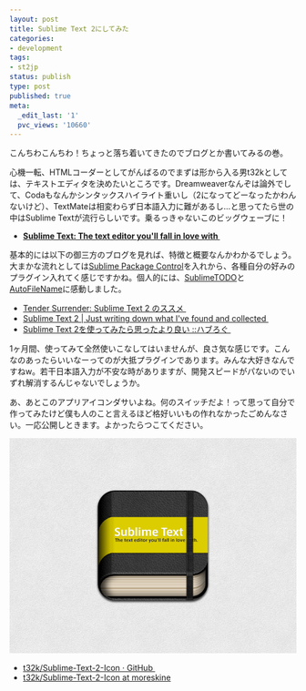 ```yaml
---
layout: post
title: Sublime Text 2にしてみた
categories:
- development
tags:
- st2jp
status: publish
type: post
published: true
meta:
  _edit_last: '1'
  pvc_views: '10660'
---
```

こんちわこんちわ！ちょっと落ち着いてきたのでブログとか書いてみるの巻。

心機一転、HTMLコーダーとしてがんばるのでまずは形から入る男t32kとしては、テキストエディタを決めたいところです。Dreamweaverなんぞは論外でして、Codaもなんかシンタックスハイライト重いし（2になってどーなったかわんないけど）、TextMateは相変わらず日本語入力に難があるし…と思ってたら世の中はSublime Textが流行らしいです。乗るっきゃないこのビッグウェーブに！
<ul>
	<li><strong><a href="http://www.sublimetext.com/">Sublime Text: The text editor you'll fall in love with </a></strong></li>
</ul>
<div><!--more--></div>
<div>基本的には以下の御三方のブログを見れば、特徴と概要なんかわかるでしょう。大まかな流れとしては<a href="http://wbond.net/sublime_packages/package_control" target="_blank">Sublime Package Control</a>を入れから、各種自分の好みのプラグイン入れてく感じですかね。個人的には、<a href="https://github.com/robcowie/SublimeTODO">SublimeTODO</a>と<a href="https://github.com/BoundInCode/AutoFileName">AutoFileName</a>に感動しました。</div>
<div>
<ul>
	<li><a href="http://blog.agektmr.com/2012/05/sublime-text-2.html">Tender Surrender: Sublime Text 2 のススメ </a></li>
	<li><a href="http://publicdraft.studiomohawk.com/research/2012/04/14/01-02-sublimetext2/">Sublime Text 2 | Just writing down what I've found and collected </a></li>
	<li><a href="http://havelog.ayumusato.com/computer/software/e491-sublime_text_2.html">Sublime Text 2を使ってみたら思ったより良い ::ハブろぐ </a></li>
</ul>
</div>
1ヶ月間、使ってみて全然使いこなしてはいませんが、良さ気な感じです。こんなのあったらいいなーってのが大抵プラグインであります。みんな大好きなんですねw。若干日本語入力が不安な時がありますが、開発スピードがパないのでいずれ解消するんじゃないでしょうか。

あ、あとこのアプリアイコンダサいよね。何のスイッチだよ！って思って自分で作ってみたけど僕も人のこと言えるほど格好いいもの作れなかったごめんなさい。一応公開しときます。よかったらつこてください。

<a href="https://github.com/t32k/Sublime-Text-2-Icon"><img title="Sublime Text 2 Replacement Icon" src="https://github.com/t32k/Sublime-Text-2-Icon/raw/master/st2_icon_preview.png" alt="Sublime Text 2 Replacement Icon" width="540" /></a>
<ul>
	<li><a href="https://github.com/t32k/Sublime-Text-2-Icon ">t32k/Sublime-Text-2-Icon · GitHub </a></li>
	<li><a href="https://github.com/t32k/Sublime-Text-2-Icon/tree/moreskine">t32k/Sublime-Text-2-Icon at moreskine</a></li>
</ul>
